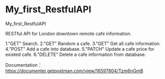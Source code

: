 # My_first_RestfulAPI
My_first_RestfulAPI

RESTful API for London downtown remote cafe information.

1."GET" Search.
2."GET" Random a cafe.
3."GET" Get all cafe information.
4."POST" Add a cafe into database.
5."PATCH" Update a cafe price for existed cafe.
6."DELETE" Delete a cafe information from database.

Documentation：https://documenter.getpostman.com/view/16597804/Tzm6nGmB
